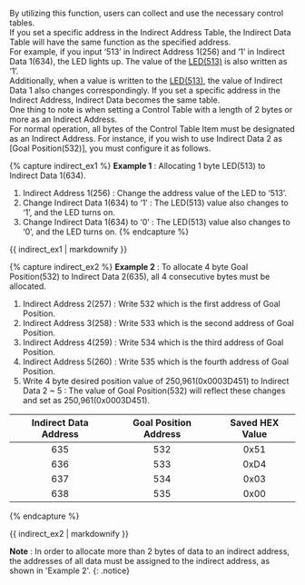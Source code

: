 By utilizing this function, users can collect and use the necessary control tables.  
If you set a specific address in the Indirect Address Table, the Indirect Data Table will have the same function as the specified address.  
For example, if you input ‘513’ in Indirect Address 1(256) and ‘1’ in Indirect Data 1(634), the LED lights up. The value of the [LED(513)] is also written as ‘1’.  
Additionally, when a value is written to the [LED(513)], the value of Indirect Data 1 also changes correspondingly. If you set a specific address in the Indirect Address, Indirect Data becomes the same table.  
One thing to note is when setting a Control Table with a length of 2 bytes or more as an Indirect Address.  
For normal operation, all bytes of the Control Table Item must be designated as an Indirect Address. For instance, if you wish to use Indirect Data 2 as [Goal Position(532)], you must configure it as follows.

{% capture indirect_ex1 %}
**Example 1** : Allocating 1 byte LED(513) to Indirect Data 1(634).
1. Indirect Address 1(256) : Change the address value of the LED to ‘513’.
2. Change Indirect Data 1(634) to ‘1’ : The LED(513) value also changes to ‘1’, and the LED turns on.
3. Change Indirect Data 1(634) to ‘0’ : The LED(513) value also changes to ‘0’, and the LED turns on.
{% endcapture %}

<div class="notice--success">{{ indirect_ex1 | markdownify }}</div>

{% capture indirect_ex2 %}
**Example 2** : To allocate 4 byte Goal Position(532) to Indirect Data 2(635), all 4 consecutive bytes must be allocated.
1. Indirect Address 2(257) : Write 532 which is the first address of Goal Position.
2. Indirect Address 3(258) : Write 533 which is the second address of Goal Position.
3. Indirect Address 4(259) : Write 534 which is the third address of Goal Position.
4. Indirect Address 5(260) : Write 535 which is the fourth address of Goal Position.
5. Write 4 byte desired position value of 250,961(0x0003D451) to Indirect Data 2 ~ 5 : The value of Goal Position(532) will reflect these changes and set as 250,961(0x0003D451).

| Indirect Data Address | Goal Position Address | Saved HEX Value |
| :-------------------: | :-------------------: | :-------------: |
| 635                   | 532                   | 0x51            |
| 636                   | 533                   | 0xD4            |
| 637                   | 534                   | 0x03            |
| 638                   | 535                   | 0x00            |
{% endcapture %}

<div class="notice--success">{{ indirect_ex2 | markdownify }}</div>

**Note** : In order to allocate more than 2 bytes of data to an indirect address, the addresses of all data must be assigned to the indirect address, as shown in 'Example 2'.
{: .notice}

[LED(513)]: #led513